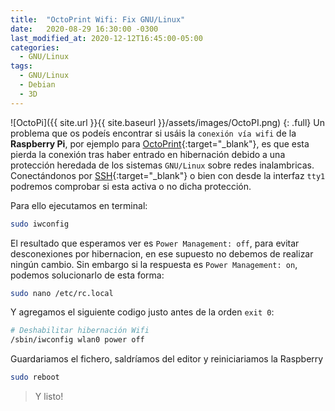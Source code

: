 ```yaml
---
title:  "OctoPrint Wifi: Fix GNU/Linux"
date:   2020-08-29 16:30:00 -0300
last_modified_at: 2020-12-12T16:45:00-05:00
categories:
  - GNU/Linux
tags:
  - GNU/Linux
  - Debian
  - 3D
---
```


![OctoPi]({{ site.url }}{{ site.baseurl }}/assets/images/OctoPI.png)
{: .full}
Un problema que os podeís encontrar si usáis la `conexión vía wifi` de la **Raspberry Pi**, por ejemplo para [OctoPrint](https://lordpedal.github.io/docker/3d/octoprint-docker/){:target="_blank"}, es que esta pierda la conexión tras haber entrado en hibernación debido a una protección heredada de los sistemas `GNU/Linux` sobre redes inalambricas.
Conectándonos por [SSH](https://es.wikipedia.org/wiki/Secure_Shell){:target="_blank"} o bien con desde la interfaz `tty1` podremos comprobar si esta activa o no dicha protección.

Para ello ejecutamos en terminal:

```bash
sudo iwconfig
```

El resultado que esperamos ver es `Power Management: off`, para evitar desconexiones por hibernacion, en ese supuesto no debemos de realizar ningún cambio.
Sin embargo si la respuesta es `Power Management: on`, podemos solucionarlo de esta forma:

```bash
sudo nano /etc/rc.local
```

Y agregamos el siguiente codigo justo antes de la orden `exit 0`:

```bash
# Deshabilitar hibernación Wifi
/sbin/iwconfig wlan0 power off
```

Guardariamos el fichero, saldríamos del editor y reiniciariamos la Raspberry

```bash
sudo reboot
```

> Y listo!
